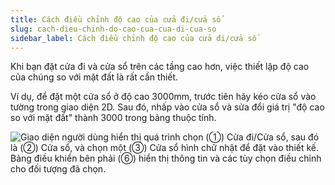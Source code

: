 ```yaml
---
title: Cách điều chỉnh độ cao của cửa đi/cửa sổ
slug: cach-dieu-chinh-do-cao-cua-cua-di-cua-so
sidebar_label: Cách điều chỉnh độ cao của cửa đi/cửa sổ
---
```


Khi bạn đặt cửa đi và cửa sổ trên các tầng cao hơn, việc thiết lập độ cao của chúng so với mặt đất là rất cần thiết.

Ví dụ, để đặt một cửa sổ ở độ cao 3000mm, trước tiên hãy kéo cửa sổ vào tường trong giao diện 2D. Sau đó, nhấp vào cửa sổ và sửa đổi giá trị "độ cao so với mặt đất" thành 3000 trong bảng thuộc tính.

![Giao diện người dùng hiển thị quá trình chọn (①) Cửa đi/Cửa sổ, sau đó là (②) Cửa sổ, và chọn một (③) Cửa sổ hình chữ nhật để đặt vào thiết kế. Bảng điều khiển bên phải (⑥) hiển thị thông tin và các tùy chọn điều chỉnh cho đối tượng đã chọn.](https://storage.googleapis.com/jegavn_kb/images/243edee4-4a71-452e-8f11-aa0c1378ca55.png)
